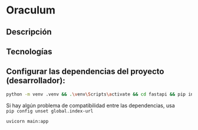 # Oraculum

## Descripción

## Tecnologías

## Configurar las dependencias del proyecto (desarrollador):

```bash
python -m venv .venv && .\venv\Scripts\activate && cd fastapi && pip install -r requirements.txt
```

Si hay algún problema de compatibilidad entre las dependencias, usa <br>
`pip config unset global.index-url`

```bash
uvicorn main:app
```
